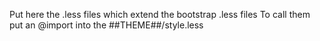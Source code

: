 Put here the .less files which extend the bootstrap .less files
To call them put an @import into the ##THEME##/style.less
